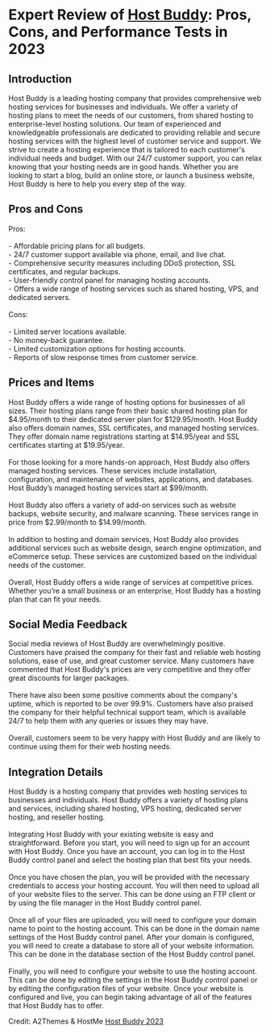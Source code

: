 <h1>Expert Review of <a href="https://a2themes.com/host-buddy-reviews">Host Buddy</a>: Pros, Cons, and Performance Tests in 2023</h1>
<h2>Introduction</h2>
Host Buddy is a leading hosting company that provides comprehensive web hosting services for businesses and individuals. We offer a variety of hosting plans to meet the needs of our customers, from shared hosting to enterprise-level hosting solutions. Our team of experienced and knowledgeable professionals are dedicated to providing reliable and secure hosting services with the highest level of customer service and support. We strive to create a hosting experience that is tailored to each customer's individual needs and budget. With our 24/7 customer support, you can relax knowing that your hosting needs are in good hands. Whether you are looking to start a blog, build an online store, or launch a business website, Host Buddy is here to help you every step of the way.
<h2>Pros and Cons</h2>
Pros:<br><br>- Affordable pricing plans for all budgets.<br>- 24/7 customer support available via phone, email, and live chat.<br>- Comprehensive security measures including DDoS protection, SSL certificates, and regular backups.<br>- User-friendly control panel for managing hosting accounts.<br>- Offers a wide range of hosting services such as shared hosting, VPS, and dedicated servers.<br><br>Cons:<br><br>- Limited server locations available.<br>- No money-back guarantee.<br>- Limited customization options for hosting accounts.<br>- Reports of slow response times from customer service.
<h2>Prices and Items</h2>
Host Buddy offers a wide range of hosting options for businesses of all sizes. Their hosting plans range from their basic shared hosting plan for $4.95/month to their dedicated server plan for $129.95/month. Host Buddy also offers domain names, SSL certificates, and managed hosting services. They offer domain name registrations starting at $14.95/year and SSL certificates starting at $19.95/year. <br><br>For those looking for a more hands-on approach, Host Buddy also offers managed hosting services. These services include installation, configuration, and maintenance of websites, applications, and databases. Host Buddy’s managed hosting services start at $99/month. <br><br>Host Buddy also offers a variety of add-on services such as website backups, website security, and malware scanning. These services range in price from $2.99/month to $14.99/month. <br><br>In addition to hosting and domain services, Host Buddy also provides additional services such as website design, search engine optimization, and eCommerce setup. These services are customized based on the individual needs of the customer. <br><br>Overall, Host Buddy offers a wide range of services at competitive prices. Whether you’re a small business or an enterprise, Host Buddy has a hosting plan that can fit your needs.
<h2>Social Media Feedback</h2>
Social media reviews of Host Buddy are overwhelmingly positive. Customers have praised the company for their fast and reliable web hosting solutions, ease of use, and great customer service. Many customers have commented that Host Buddy's prices are very competitive and they offer great discounts for larger packages.<br><br>There have also been some positive comments about the company's uptime, which is reported to be over 99.9%. Customers have also praised the company for their helpful technical support team, which is available 24/7 to help them with any queries or issues they may have.<br><br>Overall, customers seem to be very happy with Host Buddy and are likely to continue using them for their web hosting needs.
<h2>Integration Details</h2>
Host Buddy is a hosting company that provides web hosting services to businesses and individuals. Host Buddy offers a variety of hosting plans and services, including shared hosting, VPS hosting, dedicated server hosting, and reseller hosting.<br><br>Integrating Host Buddy with your existing website is easy and straightforward. Before you start, you will need to sign up for an account with Host Buddy. Once you have an account, you can log in to the Host Buddy control panel and select the hosting plan that best fits your needs.<br><br>Once you have chosen the plan, you will be provided with the necessary credentials to access your hosting account. You will then need to upload all of your website files to the server. This can be done using an FTP client or by using the file manager in the Host Buddy control panel.<br><br>Once all of your files are uploaded, you will need to configure your domain name to point to the hosting account. This can be done in the domain name settings of the Host Buddy control panel. After your domain is configured, you will need to create a database to store all of your website information. This can be done in the database section of the Host Buddy control panel.<br><br>Finally, you will need to configure your website to use the hosting account. This can be done by editing the settings in the Host Buddy control panel or by editing the configuration files of your website. Once your website is configured and live, you can begin taking advantage of all of the features that Host Buddy has to offer.
<p>Credit: A2Themes & HostMe <a href="https://a2themes.com/host-buddy-reviews">Host Buddy 2023</a></p>